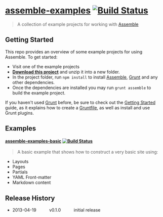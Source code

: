 # [assemble-examples](http://github.com/assemble/assemble-examples) [![Build Status](https://travis-ci.org/assemble/assemble-examples.png)](https://travis-ci.org/assemble/assemble-examples)

> A collection of example projects for working with [Assemble](https://github.com/assemble/)


## Getting Started

This repo provides an overview of some example projects for using Assemble. To get started:
 * Visit one of the example projects
* **[Download this project][download]** and unzip it into a new folder.  
* In the project folder, run `npm install` to install [Assemble][assemble], [Grunt](http://gruntjs.com/) and any other dependencies.
* Once the dependencies are installed you may run `grunt assemble` to build the example project.

If you haven't used [Grunt](http://gruntjs.com/) before, be sure to check out the [Getting Started](http://gruntjs.com/getting-started) guide, as it explains how to create a [Gruntfile][gruntfile], as well as install and use Grunt plugins. 



## Examples

#### [assemble-examples-basic](http://github.com/assemble/assemble-examples-basic) [![Build Status](https://travis-ci.org/assemble/assemble-examples-basic.png)](https://travis-ci.org/assemble/assemble-examples-basic)

> A basic example that shows how to construct a very basic site using:

* Layouts
* Pages
* Partials
* YAML Front-matter
* Markdown content



## Release History

 * 2013-04-19   v0.1.0   initial release


 

<!-- assemble links -->

[assemble]: https://github.com/assemble/assemble/
[wiki]: https://github.com/assemble/assemble/wiki
[download]: https://github.com/assemble/assemble-examples-basic/archive/master.zip


<!-- grunt links -->

[gruntfile]: http://gruntjs.com/sample-gruntfile
[configuring tasks]: http://gruntjs.com/configuring-tasks
[tasks-and-targets]: http://gruntjs.com/configuring-tasks#task-configuration-and-targets
[files-object]: http://gruntjs.com/configuring-tasks#building-the-files-object-dynamically